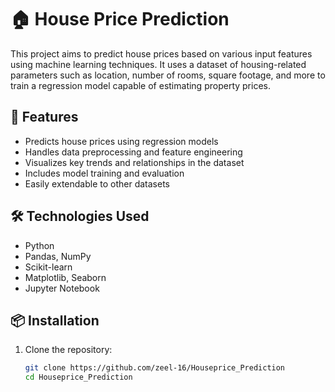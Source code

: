 # 🏠 House Price Prediction

This project aims to predict house prices based on various input features using machine learning techniques. It uses a dataset of housing-related parameters such as location, number of rooms, square footage, and more to train a regression model capable of estimating property prices.

## 🚀 Features

- Predicts house prices using regression models
- Handles data preprocessing and feature engineering
- Visualizes key trends and relationships in the dataset
- Includes model training and evaluation
- Easily extendable to other datasets

  
## 🛠️ Technologies Used

- Python
- Pandas, NumPy
- Scikit-learn
- Matplotlib, Seaborn
- Jupyter Notebook

## 📦 Installation

1. Clone the repository:
   ```bash
   git clone https://github.com/zeel-16/Houseprice_Prediction
   cd Houseprice_Prediction
